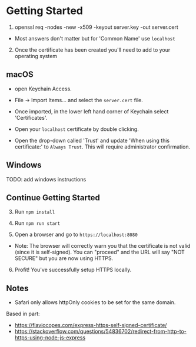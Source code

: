 # Getting Started

1. openssl req -nodes -new -x509 -keyout server.key -out server.cert

- Most answers don't matter but for 'Common Name' use `localhost`

2. Once the certificate has been created you'll need to add to your operating system

## macOS
- open Keychain Access. 

- File -> Import Items... and select the `server.cert` file.

- Once imported, in the lower left hand corner of Keychain select 'Certificates'. 

- Open your `localhost` certificate by double clicking.

- Open the drop-down called 'Trust' and update 'When using this certificate:' to `Always Trust`. This will require administrator confirmation.

## Windows

TODO: add windows instructions

## Continue Getting Started

3. Run `npm install`

4. Run `npm run start`

5. Open a browser and go to `https://localhost:8080`
- Note: The browser will correctly warn you that the certificate is not valid (since it is self-signed). You can "proceed" and the URL will say "NOT SECURE" but you are now using HTTPS.

6. Profit! You've successfully setup HTTPS locally.

## Notes
- Safari only allows httpOnly cookies to be set for the same domain.

Based in part:
- https://flaviocopes.com/express-https-self-signed-certificate/
- https://stackoverflow.com/questions/54836702/redirect-from-http-to-https-using-node-js-express
